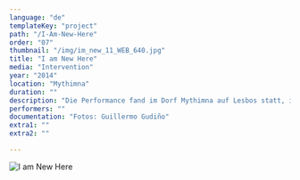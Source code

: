 ```yaml
---
language: "de"
templateKey: "project"
path: "/I-Am-New-Here"
order: "07"
thumbnail: "/img/im_new_11_WEB_640.jpg"
title: "I am Νew Ηere"
media: "Intervention"
year: "2014"
location: "Mythimna"
duration: ""
description: "Die Performance fand im Dorf Mythimna auf Lesbos statt, im Rahmen einer kollektiven Werkstatt im öffentlichen Raum, mit dem Titel Apergias Ergon (Die Arbeit der Arbeit-Stop). Ich nutzte das bestehende Netzwerk von Tonsprechern, das ich im Dorf fand, sowie das Netzwerk des Vertrauens der Bewohner gegenüber den Verwaltungsbehörden. Durch Lautsprecher in den Straßen erhielten die Mitglieder der Gemeinde direkt Informationen, Ankündigungen und Anweisungen des Bürgermeisters. Ich traf den Bürgermeister persönlich und bat ihn, meine Sätze in regelmäßigen Abständen während einer Woche per Live-Übertragung vorzulesen. Ich habe das genaue Timing der Ankündigungen ihm überlassen. Während der nächsten zehn Tage blieb ich auf der Insel und unterlag den unerwarteten Interventionen des Bürgermeisters, ebenso wie die übrigen Bewohner. Einer davon war folgender: „ACHTUNG! Leere zwischen uns!“"
performers: ""
documentation: "Fotos: Guillermo Gudiño"
extra1: ""
extra2: ""

---
```

![I am Νew Ηere](/img/im_new_11_WEB_2880r.jpg)


